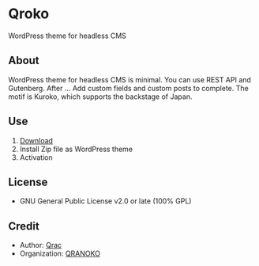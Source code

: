 # Qroko

WordPress theme for headless CMS

## About

WordPress theme for headless CMS is minimal. You can use REST API and Gutenberg. After ... Add custom fields and custom posts to complete. The motif is Kuroko, which supports the backstage of Japan.

## Use

1. [Download](https://github.com/qrac/qroko/archive/master.zip)
2. Install Zip file as WordPress theme
3. Activation

## License

- GNU General Public License v2.0 or late (100% GPL)

## Credit

- Author: [Qrac](https://qrac.jp)
- Organization: [QRANOKO](https://qranoko.jp)
